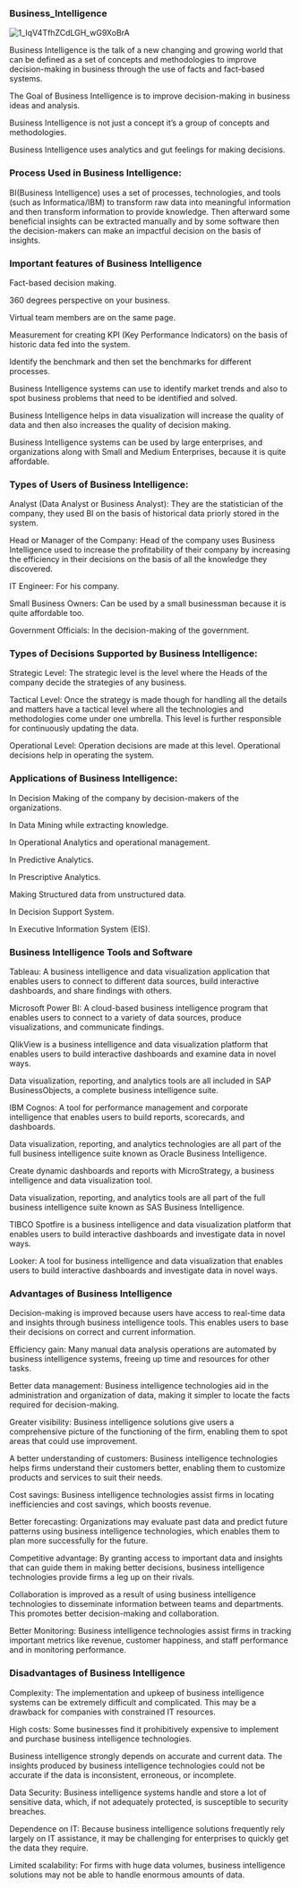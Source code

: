 ### Business_Intelligence

![1_IqV4TfhZCdLGH_wG9XoBrA](https://github.com/Tejashripatil25/Business_Intelligence/assets/124791646/7e4b720a-6967-41f6-a488-5b211378941e)

Business Intelligence is the talk of a new changing and growing world that can be defined as a set of concepts and methodologies to improve decision-making in business through the use of facts and fact-based systems. 

The Goal of Business Intelligence is to improve decision-making in business ideas and analysis. 

Business Intelligence is not just a concept it’s a group of concepts and methodologies. 

Business Intelligence uses analytics and gut feelings for making decisions. 

### Process Used in Business Intelligence: 

BI(Business Intelligence) uses a set of processes, technologies, and tools (such as Informatica/IBM) to transform raw data into meaningful information and then transform information to provide knowledge. Then afterward some beneficial insights can be extracted manually and by some software then the decision-makers can make an impactful decision on the basis of insights.

 ### Important features of Business Intelligence

 Fact-based decision making.
 
360 degrees perspective on your business.

Virtual team members are on the same page.

Measurement for creating KPI (Key Performance Indicators) on the basis of historic data fed into the system.

Identify the benchmark and then set the benchmarks for different processes.

Business Intelligence systems can use to identify market trends and also to spot business problems that need to be identified and solved.

Business Intelligence helps in data visualization will increase the quality of data and then also increases the quality of decision making.

Business Intelligence systems can be used by large enterprises, and organizations along with Small and Medium Enterprises, because it is quite affordable.

### Types of Users of Business Intelligence:

Analyst (Data Analyst or Business Analyst): They are the statistician of the company, they used BI on the basis of historical data priorly stored in the system.

Head or Manager of the Company: Head of the company uses Business Intelligence used to increase the profitability of their company by increasing the efficiency in their decisions on the basis of all the knowledge they discovered.

IT Engineer: For his company.

Small Business Owners: Can be used by a small businessman because it is quite affordable too.

Government Officials: In the decision-making of the government.

### Types of Decisions Supported by Business Intelligence: 

Strategic Level: The strategic level is the level where the Heads of the company decide the strategies of any business.

Tactical Level: Once the strategy is made though for handling all the details and matters have a tactical level where all the technologies and methodologies come under one umbrella. This level is further responsible for continuously updating the data.

Operational Level: Operation decisions are made at this level. Operational decisions help in operating the system.

### Applications of Business Intelligence:

In Decision Making of the company by decision-makers of the organizations.

In Data Mining while extracting knowledge.

In Operational Analytics and operational management.

In Predictive Analytics.

In Prescriptive Analytics.

Making Structured data from unstructured data.

In Decision Support System.

In Executive Information System (EIS).

### Business Intelligence Tools and Software 

Tableau: A business intelligence and data visualization application that enables users to connect to different data sources, build interactive dashboards, and share findings with others.

Microsoft Power BI: A cloud-based business intelligence program that enables users to connect to a variety of data sources, produce visualizations, and communicate findings.

QlikView is a business intelligence and data visualization platform that enables users to build interactive dashboards and examine data in novel ways.

Data visualization, reporting, and analytics tools are all included in SAP BusinessObjects, a complete business intelligence suite.

IBM Cognos: A tool for performance management and corporate intelligence that enables users to build reports, scorecards, and dashboards.

Data visualization, reporting, and analytics technologies are all part of the full business intelligence suite known as Oracle Business Intelligence.

Create dynamic dashboards and reports with MicroStrategy, a business intelligence and data visualization tool.

Data visualization, reporting, and analytics tools are all part of the full business intelligence suite known as SAS Business Intelligence.

TIBCO Spotfire is a business intelligence and data visualization platform that enables users to build interactive dashboards and investigate data in novel ways.

Looker: A tool for business intelligence and data visualization that enables users to build interactive dashboards and investigate data in novel ways.

### Advantages of Business Intelligence

Decision-making is improved because users have access to real-time data and insights through business intelligence tools. This enables users to base their decisions on correct and current information.

Efficiency gain: Many manual data analysis operations are automated by business intelligence systems, freeing up time and resources for other tasks.

Better data management: Business intelligence technologies aid in the administration and organization of data, making it simpler to locate the facts required for decision-making.

Greater visibility: Business intelligence solutions give users a comprehensive picture of the functioning of the firm, enabling them to spot areas that could use improvement.

A better understanding of customers: Business intelligence technologies helps firms understand their customers better, enabling them to customize products and services to suit their needs.

Cost savings: Business intelligence technologies assist firms in locating inefficiencies and cost savings, which boosts revenue.

Better forecasting: Organizations may evaluate past data and predict future patterns using business intelligence technologies, which enables them to plan more successfully for the future.

Competitive advantage: By granting access to important data and insights that can guide them in making better decisions, business intelligence technologies provide firms a leg up on their rivals.

Collaboration is improved as a result of using business intelligence technologies to disseminate information between teams and departments. This promotes better decision-making and collaboration.

Better Monitoring: Business intelligence technologies assist firms in tracking important metrics like revenue, customer happiness, and staff performance and in monitoring performance.

### Disadvantages of Business Intelligence

Complexity: The implementation and upkeep of business intelligence systems can be extremely difficult and complicated. This may be a drawback for companies with constrained IT resources.

High costs: Some businesses find it prohibitively expensive to implement and purchase business intelligence technologies.

Business intelligence strongly depends on accurate and current data. The insights produced by business intelligence technologies could not be accurate if the data is inconsistent, erroneous, or incomplete.

Data Security: Business intelligence systems handle and store a lot of sensitive data, which, if not adequately protected, is susceptible to security breaches.

Dependence on IT: Because business intelligence solutions frequently rely largely on IT assistance, it may be challenging for enterprises to quickly get the data they require.

Limited scalability: For firms with huge data volumes, business intelligence solutions may not be able to handle enormous amounts of data.
